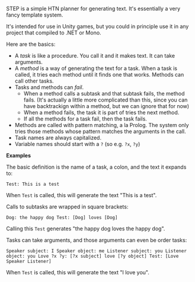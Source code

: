STEP is a simple HTN planner for generating text.  It's essentially a very fancy template system.

It's intended for use in Unity games, but you could in principle use it in any project that compiled to .NET or Mono.

Here are the basics:
* A *task* is like a procedure.  You call it and it makes text.  It can take arguments.
* A *method* is a way of generating the text for a task.  When a task is called, it tries each method until it finds one that works.  Methods can call other tasks.
* Tasks and methods can *fail*.
  * When a method calls a subtask and that subtask fails, the method fails.  (It's actually a little more complicated than this, since you can have backtrackign within a method, but we can ignore that for now)
  * When a method fails, the task it is part of tries the next method.
  * If all the methods for a task fail, then the task fails.
* Methods are called with pattern matching, a la Prolog.  The system only tries those methods whose pattern matches the arguments in the call.
* Task names are always capitalized.
* Variable names should start with a `?` (so e.g. `?x`, `?y`)

**Examples**

The basic definition is the name of a task, a colon, and the text it expands to:

`Test: This is a test`

When `Test` is called, this will generate the text "This is a test".

Calls to subtasks are wrapped in square brackets:

`Dog: the happy dog
Test: [Dog] loves [Dog]`

Calling this `Test` generates "the happy dog loves the happy dog".

Tasks can take arguments, and those arguments can even be order tasks:

`Speaker subject: I
Speaker object: me
Listener subject: you
Listener object: you
Love ?x ?y: [?x subject] love [?y object]
Test: [Love Speaker Listener]`

When `Test` is called, this will generate the text "I love you".